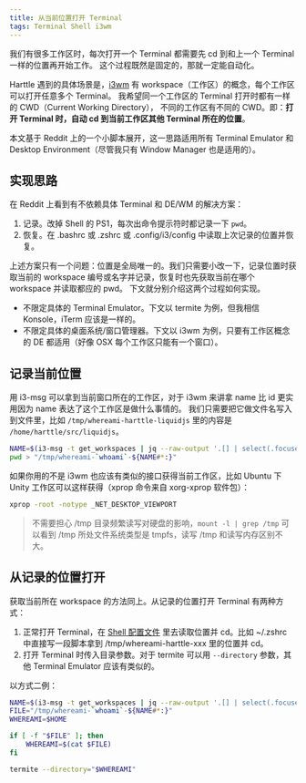 ```yaml
---
title: 从当前位置打开 Terminal
tags: Terminal Shell i3wm
---
```


我们有很多工作区时，每次打开一个 Terminal 都需要先 cd 到和上一个 Terminal 一样的位置再开始工作。
这个过程既然是固定的，那就一定能自动化。

Harttle 遇到的具体场景是，[i3wm][i3wm] 有 workspace（工作区）的概念，每个工作区可以打开任意多个 Terminal。
我希望同一个工作区的 Terminal 打开时都有一样的 CWD（Current Working Directory），
不同的工作区有不同的 CWD。即：**打开 Terminal 时，自动 cd 到当前工作区其他 Terminal 所在的位置**。

本文基于 Reddit 上的一个小脚本展开，这一思路适用所有 Terminal Emulator 和 Desktop Environment（尽管我只有 Window Manager 也是适用的）。

<!--more-->

## 实现思路

在 Reddit 上看到有不依赖具体 Terminal 和 DE/WM 的解决方案：

1. 记录。改掉 Shell 的 PS1，每次出命令提示符时都记录一下 `pwd`。
2. 恢复。在 .bashrc 或 .zshrc 或 .config/i3/config 中读取上次记录的位置并恢复。

上述方案只有一个问题：位置是全局唯一的。我们只需要小改一下，记录位置时获取当前的 workspace 编号或名字并记录，恢复时也先获取当前在哪个 workspace 并读取都应的 pwd。
下文就分别介绍这两个过程如何实现。

* 不限定具体的 Terminal Emulator。下文以 termite 为例，但我相信 Konsole，iTerm 应该是一样的。
* 不限定具体的桌面系统/窗口管理器。下文以 i3wm 为例，只要有工作区概念的 DE 都适用（好像 OSX 每个工作区只能有一个窗口）。

## 记录当前位置

用 i3-msg 可以拿到当前窗口所在的工作区，对于 i3wm 来讲拿 name 比 id 更实用因为 name 表达了这个工作区是做什么事情的。
我们只需要把它做文件名写入到文件里，比如 `/tmp/whereami-harttle-liquidjs` 里的内容是 `/home/harttle/src/liquidjs`。

```bash
NAME=$(i3-msg -t get_workspaces | jq --raw-output '.[] | select(.focused == true) | .name')
pwd > "/tmp/whereami-`whoami`-${NAME#*:}"
```

如果你用的不是 i3wm 也应该有类似的接口获得当前工作区，比如 Ubuntu 下 Unity 工作区可以这样获得（xprop 命令来自 xorg-xprop 软件包）：

```bash
xprop -root -notype _NET_DESKTOP_VIEWPORT
```

> 不需要担心 /tmp 目录频繁读写对硬盘的影响，`mount -l | grep /tmp` 可以看到 /tmp 所处文件系统类型是 tmpfs，读写 /tmp 和读写内存区别不大。

## 从记录的位置打开

获取当前所在 workspace 的方法同上。从记录的位置打开 Terminal 有两种方式：

1. 正常打开 Terminal，在 [Shell 配置文件][shell] 里去读取位置并 cd。比如 ~/.zshrc 中直接写一段脚本拿到 /tmp/whereami-harttle-xxx 里的位置并 cd。
2. 打开 Terminal 时传入目录参数。对于 termite 可以用 `--directory` 参数，其他 Terminal Emulator 应该有类似的。

以方式二例：

```bash
NAME=$(i3-msg -t get_workspaces | jq --raw-output '.[] | select(.focused == true) | .name')
FILE="/tmp/whereami-`whoami`-${NAME#*:}"
WHEREAMI=$HOME

if [ -f "$FILE" ]; then
    WHEREAMI=$(cat $FILE)
fi

termite --directory="$WHEREAMI"
```

[shell]: https://harttle.land/2016/06/08/shell-config-files.html
[i3wm]: http://i3wm.org/